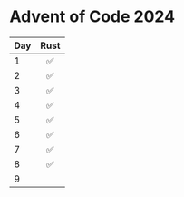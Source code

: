 # Advent of Code 2024

| Day | Rust | 
|:----|:----:| 
| 1   |  ✅   | 
| 2   |  ✅   | 
| 3   |  ✅   | 
| 4   |  ✅   | 
| 5   |  ✅   | 
| 6   |  ✅   | 
| 7   |  ✅   | 
| 8   |  ✅   | 
| 9   |      | 
